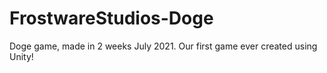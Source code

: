 # FrostwareStudios-Doge
Doge game, made in 2 weeks July 2021. Our first game ever created using Unity!
